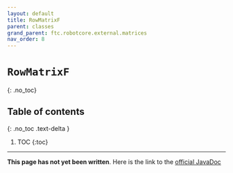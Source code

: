 ```yaml
---
layout: default
title: RowMatrixF
parent: classes
grand_parent: ftc.robotcore.external.matrices
nav_order: 8
---
```

# `RowMatrixF`
{: .no_toc}

## Table of contents
{: .no_toc .text-delta }

1. TOC
{:toc}
---
**This page has not yet been written**. Here is the link to the [official JavaDoc](https://ftctechnh.github.io/ftc_app/doc/javadoc/org/firstinspires/ftc/robotcore/external/matrices/RowMatrixF.html)
        